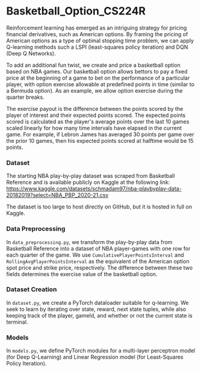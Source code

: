 # Basketball_Option_CS224R

Reinforcement learning has emerged as an intriguing strategy for pricing financial derivatives, such as American options. By framing the pricing of American options as a type of optimal stopping time problem, we can apply Q-learning methods such a LSPI (least-squares policy iteration) and DQN (Deep Q Networks). 

To add an additional fun twist, we create and price a basketball option based on NBA games. Our basketball option allows bettors to pay a fixed price at the beginning of a game to bet on the performance of a particular player, with option exercise allowable at predefined points in time (similar to a Bermuda option). As an example, we allow option exercise during the quarter breaks. 

The exercise payout is the difference between the points scored by the player of interest and their expected points scored. The expected points scored is calculated as the player's average points over the last 10 games scaled linearly for how many time intervals have elapsed in the current game. For example, if Lebron James has averaged 30 points per game over the prior 10 games, then his expected points scored at halftime would be 15 points.

### Dataset
The starting NBA play-by-play dataset was scraped from Basketball Reference and is available publicly on Kaggle at the following link: https://www.kaggle.com/datasets/schmadam97/nba-playbyplay-data-20182019?select=NBA_PBP_2020-21.csv

The dataset is too large to host directly on GitHub, but it is hosted in full on Kaggle.

### Data Preprocessing
In `data_preprocessing.py`, we transform the play-by-play data from Basketball Reference into a dataset of NBA player-games with one row for each quarter of the game. We use `CumulativePlayerPointsInterval` and `RollingAvgPlayerPointsInterval` as the equivalent of the American option spot price and strike price, respectively. The difference between these two fields determines the exercise value of the basketball option.

### Dataset Creation
In `dataset.py`, we create a PyTorch dataloader suitable for q-learning. We seek to learn by iterating over state, reward, next state tuples, while also keeping track of the player, gameId, and whether or not the current state is terminal.

### Models
In `models.py`, we define PyTorch modules for a multi-layer perceptron model (for Deep Q-Learning) and Linear Regression model (for Least-Squares Policy Iteration).
